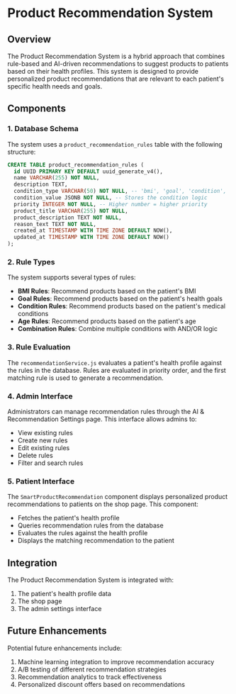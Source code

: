 # Product Recommendation System

## Overview

The Product Recommendation System is a hybrid approach that combines rule-based and AI-driven recommendations to suggest products to patients based on their health profiles. This system is designed to provide personalized product recommendations that are relevant to each patient's specific health needs and goals.

## Components

### 1. Database Schema

The system uses a `product_recommendation_rules` table with the following structure:

```sql
CREATE TABLE product_recommendation_rules (
  id UUID PRIMARY KEY DEFAULT uuid_generate_v4(),
  name VARCHAR(255) NOT NULL,
  description TEXT,
  condition_type VARCHAR(50) NOT NULL, -- 'bmi', 'goal', 'condition', 'age', 'combination'
  condition_value JSONB NOT NULL, -- Stores the condition logic
  priority INTEGER NOT NULL, -- Higher number = higher priority
  product_title VARCHAR(255) NOT NULL,
  product_description TEXT NOT NULL,
  reason_text TEXT NOT NULL,
  created_at TIMESTAMP WITH TIME ZONE DEFAULT NOW(),
  updated_at TIMESTAMP WITH TIME ZONE DEFAULT NOW()
);
```

### 2. Rule Types

The system supports several types of rules:

- **BMI Rules**: Recommend products based on the patient's BMI
- **Goal Rules**: Recommend products based on the patient's health goals
- **Condition Rules**: Recommend products based on the patient's medical conditions
- **Age Rules**: Recommend products based on the patient's age
- **Combination Rules**: Combine multiple conditions with AND/OR logic

### 3. Rule Evaluation

The `recommendationService.js` evaluates a patient's health profile against the rules in the database. Rules are evaluated in priority order, and the first matching rule is used to generate a recommendation.

### 4. Admin Interface

Administrators can manage recommendation rules through the AI & Recommendation Settings page. This interface allows admins to:

- View existing rules
- Create new rules
- Edit existing rules
- Delete rules
- Filter and search rules

### 5. Patient Interface

The `SmartProductRecommendation` component displays personalized product recommendations to patients on the shop page. This component:

- Fetches the patient's health profile
- Queries recommendation rules from the database
- Evaluates the rules against the health profile
- Displays the matching recommendation to the patient

## Integration

The Product Recommendation System is integrated with:

1. The patient's health profile data
2. The shop page
3. The admin settings interface

## Future Enhancements

Potential future enhancements include:

1. Machine learning integration to improve recommendation accuracy
2. A/B testing of different recommendation strategies
3. Recommendation analytics to track effectiveness
4. Personalized discount offers based on recommendations
